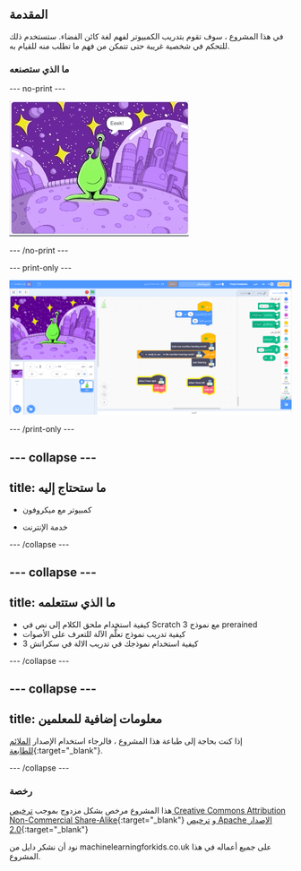 ## المقدمة

في هذا المشروع ، سوف تقوم بتدريب الكمبيوتر لفهم لغة كائن الفضاء. ستستخدم ذلك للتحكم في شخصية غريبة حتى تتمكن من فهم ما تطلب منه للقيام به.

### ما الذي ستصنعه

--- no-print ---

![كائن الفضاء يتحرك يسار ويمين إلى كلمات جديدة ، Eeek و Bop](images/journey.gif)

--- /no-print ---

--- print-only ---

![نظرة عامة على مشروع سكراتش بأكمله](images/test-new-blocks.png)

--- /print-only ---

--- collapse ---
---
title: ما ستحتاج إليه
---

+ كمبيوتر مع ميكروفون

+ خدمة الإنترنت

--- /collapse ---

--- collapse ---
---
title: ما الذي ستتعلمه
---
+ كيفية استخدام ملحق الكلام إلى نص في Scratch 3 مع نموذج prerained
+ كيفية تدريب نموذج تعلُّم الآلة للتعرف على الأصوات
+ كيفية استخدام نموذجك في تدريب الالة في سكراتش 3

--- /collapse ---

--- collapse ---
---
title: معلومات إضافية للمعلمين
---

إذا كنت بحاجة إلى طباعة هذا المشروع ، فالرجاء استخدام الإصدار [الملائم للطابعة](https://projects.raspberrypi.org/ar-SA/projects/alien-language/print){:target="_blank"}.

--- /collapse ---

### رخصة

هذا المشروع مرخص بشكل مزدوج بموجب [ ترخيص Creative Commons Attribution Non-Commercial Share-Alike](http://creativecommons.org/licenses/by-nc-sa/4.0/){:target="_blank"} و [ترخيص Apache الإصدار 2.0](http://www.apache.org/licenses/LICENSE-2.0){:target="_blank"}

نود أن نشكر دايل من machinelearningforkids.co.uk على جميع أعماله في هذا المشروع.
